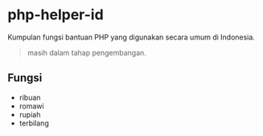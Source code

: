 # php-helper-id
Kumpulan fungsi bantuan PHP yang digunakan secara umum di Indonesia.

> masih dalam tahap pengembangan.

## Fungsi
* ribuan
* romawi
* rupiah
* terbilang